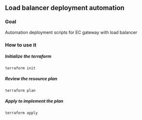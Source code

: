 
## Load balancer deployment automation
### Goal
Automation deployment scripts for EC gateway with load balancer


### How to use it

##### Initialize the terraform
```hcl-terraform
terraform init
```

##### Review the resource plan
```hcl-terraform
terraform plan
```

##### Apply to implement the plan
```hcl-terraform
terraform apply
```
